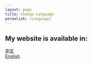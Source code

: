 ```yaml
---
layout: page
title: Change Language
permalink: /Language/
---
```


## My website is available in:
[中文](Mandarin)   
[English]  
  




[中文]: /index  
[English]: /EnglishVer
